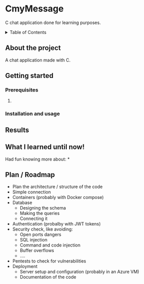 # CmyMessage
C chat application done for learning purposes. 

<!-- TABLE OF CONTENTS -->
<details>
  <summary>Table of Contents</summary>
  <ol>
    <li>
      <a href="#about-the-project">About The Project</a>
    </li>
    <li>
      <a href="#getting-started">Getting Started</a>
      <ul>
        <li><a href="#prerequisites">Prerequisites</a></li>
        <li><a href="#installation">Installation</a></li>
      </ul>
    </li>
    <li><a href="#usage">Usage</a></li>
    <li><a href="#results">Results</a></li>
    <li><a href="#what-i-learned">What I learned!</a></li>
  </ol>
</details>

<!-- ABOUT THE PROJECT -->
## About the project
A chat application made with C.

<!-- HOW TO START IT -->
## Getting started
### Prerequisites
1. 

### Installation and usage

## Results

## What I learned until now!
Had fun knowing more about:
* 


## Plan / Roadmap 
- Plan the architecture / structure of the code
- Simple connection
- Containers (probably with Docker compose)
- Database
    - Designing the schema
    - Making the queries
    - Connecting it
- Authentication (probalby with JWT tokens)
- Security check, like avoiding:
  - Open ports dangers
  - SQL injection
  - Command and code injection
  - Buffer overflows
  - ....
- Pentests to check for vulnerabilities
- Deployment
    - Server setup and configuration (probably in an Azure VM)
    - Documentation of the code

  
  









